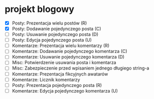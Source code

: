 # projekt blogowy

* [x] Posty: Prezentacja wielu postów (R)
* [x] Posty: Dodawanie pojedynczego posta (C)
* [ ] Posty: Usuwanie pojedynczego posta (D)
* [ ] Posty: Edycja pojedynczego posta (U)
* [ ] Komentarze: Prezentacja wielu komentarzy (R)
* [ ] Komentarze: Dodawanie pojedynczego komentarza (C)
* [ ] Komentarze: Usuwanie pojedynczego komentarza (D)
* [ ] Misc: Potwierdzenie usuwania posta i komentarza
* [ ] Misc: Zabezpieczenie przed wpisaniem jednego długiego string-a
* [ ] Komentarze: Prezentacja fikcyjnych awatarów
* [ ] Komentarze: Licznik komentarzy
* [ ] Posty: Prezentacja pojedynczego posta (R)
* [ ] Komentarze: Edycja pojedynczego komentarza (U)